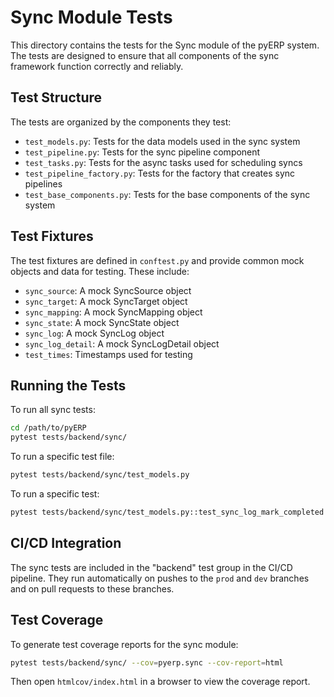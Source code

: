 # Sync Module Tests

This directory contains the tests for the Sync module of the pyERP system. The tests are designed to ensure that all components of the sync framework function correctly and reliably.

## Test Structure

The tests are organized by the components they test:

- `test_models.py`: Tests for the data models used in the sync system
- `test_pipeline.py`: Tests for the sync pipeline component
- `test_tasks.py`: Tests for the async tasks used for scheduling syncs
- `test_pipeline_factory.py`: Tests for the factory that creates sync pipelines
- `test_base_components.py`: Tests for the base components of the sync system

## Test Fixtures

The test fixtures are defined in `conftest.py` and provide common mock objects and data for testing. These include:

- `sync_source`: A mock SyncSource object
- `sync_target`: A mock SyncTarget object
- `sync_mapping`: A mock SyncMapping object
- `sync_state`: A mock SyncState object
- `sync_log`: A mock SyncLog object
- `sync_log_detail`: A mock SyncLogDetail object
- `test_times`: Timestamps used for testing

## Running the Tests

To run all sync tests:

```bash
cd /path/to/pyERP
pytest tests/backend/sync/
```

To run a specific test file:

```bash
pytest tests/backend/sync/test_models.py
```

To run a specific test:

```bash
pytest tests/backend/sync/test_models.py::test_sync_log_mark_completed
```

## CI/CD Integration

The sync tests are included in the "backend" test group in the CI/CD pipeline. They run automatically on pushes to the `prod` and `dev` branches and on pull requests to these branches.

## Test Coverage

To generate test coverage reports for the sync module:

```bash
pytest tests/backend/sync/ --cov=pyerp.sync --cov-report=html
```

Then open `htmlcov/index.html` in a browser to view the coverage report. 